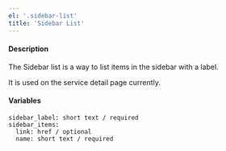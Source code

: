 ```yaml
---
el: '.sidebar-list'
title: 'Sidebar List'
---
```

#### Description
The Sidebar list is a way to list items in the sidebar with a label.

It is used on the service detail page currently.

#### Variables
~~~
sidebar_label: short text / required
sidebar_items: 
  link: href / optional
  name: short text / required
~~~
